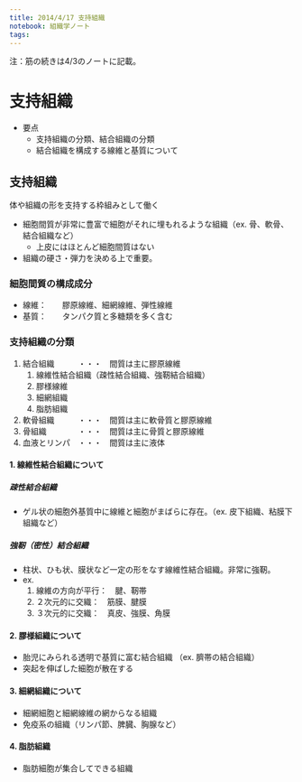 ```yaml
---
title: 2014/4/17 支持組織
notebook: 組織学ノート
tags:
---
```


注：筋の続きは4/3のノートに記載。

# 支持組織

* 要点
    * 支持組織の分類、結合組織の分類
    * 結合組織を構成する線維と基質について

## 支持組織

体や組織の形を支持する枠組みとして働く

* 細胞間質が非常に豊富で細胞がそれに埋もれるような組織（ex. 骨、軟骨、結合組織など）
    * 上皮にはほとんど細胞間質はない
* 組織の硬さ・弾力を決める上で重要。

### 細胞間質の構成成分

* 線維：　　膠原線維、細網線維、弾性線維
* 基質：　　タンパク質と多糖類を多く含む

### 支持組織の分類

1. 結合組織　　　・・・　間質は主に膠原線維
    1. 線維性結合組織（疎性結合組織、強靭結合組織）
    1. 膠様線維
    1. 細網組織
    1. 脂肪組織
1. 軟骨組織　　　・・・　間質は主に軟骨質と膠原線維
1. 骨組織　　　　・・・　間質は主に骨質と膠原線維
1. 血液とリンパ　・・・　間質は主に液体

#### 1. 線維性結合組織について

##### 疎性結合組織
* ゲル状の細胞外基質中に線維と細胞がまばらに存在。（ex. 皮下組織、粘膜下組織など）

##### 強靭（密性）結合組織
* 柱状、ひも状、膜状など一定の形をなす線維性結合組織。非常に強靭。
* ex.
    1. 線維の方向が平行：　腱、靭帯
    1. ２次元的に交織：　筋膜、腱膜
    1. ３次元的に交織：　真皮、強膜、角膜

#### 2. 膠様組織について

* 胎児にみられる透明で基質に富む結合組織 （ex. 臍帯の結合組織）
* 突起を伸ばした細胞が散在する

#### 3. 細網組織について

* 細網細胞と細網線維の網からなる組織
* 免疫系の組織（リンパ節、脾臓、胸腺など）

#### 4. 脂肪組織

* 脂肪細胞が集合してできる組織

